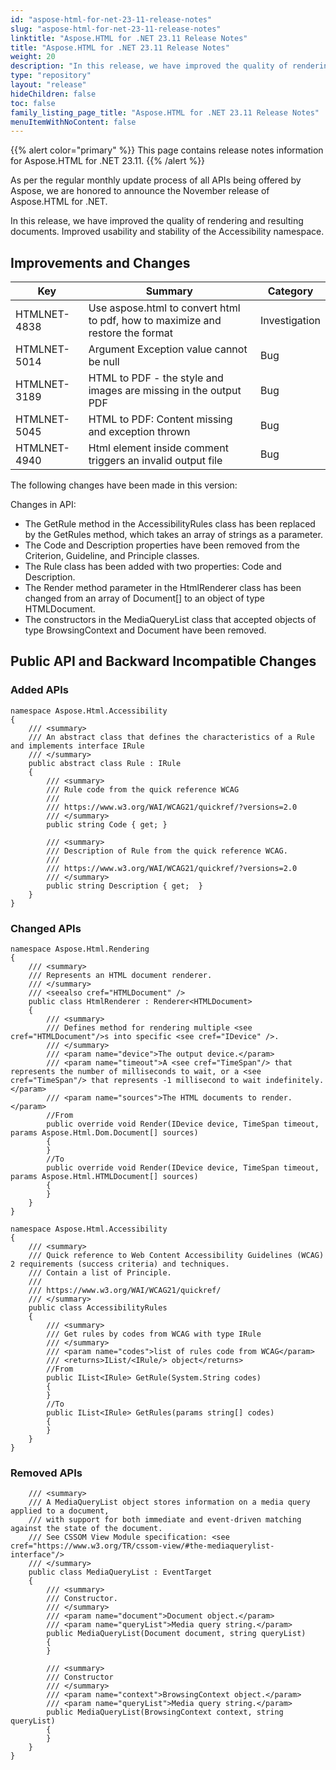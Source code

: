 ```yaml
---
id: "aspose-html-for-net-23-11-release-notes"
slug: "aspose-html-for-net-23-11-release-notes"
linktitle: "Aspose.HTML for .NET 23.11 Release Notes"
title: "Aspose.HTML for .NET 23.11 Release Notes"
weight: 20
description: "In this release, we have improved the quality of rendering and resulting documents. Improved usability and stability of the Accessibility namespace."
type: "repository"
layout: "release"
hideChildren: false
toc: false
family_listing_page_title: "Aspose.HTML for .NET 23.11 Release Notes"
menuItemWithNoContent: false
---
```

{{% alert color="primary" %}}
This page contains release notes information for Aspose.HTML for .NET 23.11.
{{% /alert %}}

As per the regular monthly update process of all APIs being offered by Aspose, we are honored to announce the November release of Aspose.HTML for .NET.

In this release, we have improved the quality of rendering and resulting documents. Improved usability and stability of the Accessibility namespace.


## **Improvements and Changes**

| **Key**      | **Summary**                                                                            | **Category** |
| ------------ | -------------------------------------------------------------------------------------- | ------------ |
| HTMLNET-4838 | Use aspose.html to convert html to pdf, how to maximize and restore the format | Investigation |
| HTMLNET-5014 | Argument Exception value cannot be null | Bug   |
| HTMLNET-3189 | HTML to PDF - the style and images are missing in the output PDF | Bug |
| HTMLNET-5045 | HTML to PDF: Content missing and exception thrown | Bug |
| HTMLNET-4940 | Html element inside comment triggers an invalid output file | Bug |

The following changes have been made in this version:

Changes in API:

- The GetRule method in the AccessibilityRules class has been replaced by the GetRules method, which takes an array of strings as a parameter.
- The Code and Description properties have been removed from the Criterion, Guideline, and Principle classes.
- The Rule class has been added with two properties: Code and Description.
- The Render method parameter in the HtmlRenderer class has been changed from an array of Document[] to an object of type HTMLDocument.
- The constructors in the MediaQueryList class that accepted objects of type BrowsingContext and Document have been removed.

## **Public API and Backward Incompatible Changes**

### **Added APIs**

```
namespace Aspose.Html.Accessibility
{
    /// <summary>
    /// An abstract class that defines the characteristics of a Rule and implements interface IRule
    /// </summary>
    public abstract class Rule : IRule
    {
        /// <summary>
        /// Rule code from the quick reference WCAG
        /// 
        /// https://www.w3.org/WAI/WCAG21/quickref/?versions=2.0
        /// </summary>
        public string Code { get; }

        /// <summary>
        /// Description of Rule from the quick reference WCAG.
        /// 
        /// https://www.w3.org/WAI/WCAG21/quickref/?versions=2.0
        /// </summary>  
        public string Description { get;  }
    }
}

```

### Changed APIs

```
namespace Aspose.Html.Rendering
{
    /// <summary>
    /// Represents an HTML document renderer.
    /// </summary>
    /// <seealso cref="HTMLDocument" />
    public class HtmlRenderer : Renderer<HTMLDocument>
    {
        /// <summary>
        /// Defines method for rendering multiple <see cref="HTMLDocument"/>s into specific <see cref="IDevice" />.
        /// </summary>
        /// <param name="device">The output device.</param>
        /// <param name="timeout">A <see cref="TimeSpan"/> that represents the number of milliseconds to wait, or a <see cref="TimeSpan"/> that represents -1 millisecond to wait indefinitely.</param>
        /// <param name="sources">The HTML documents to render.</param>
        //From
        public override void Render(IDevice device, TimeSpan timeout, params Aspose.Html.Dom.Document[] sources)
        {
        }
        //To
        public override void Render(IDevice device, TimeSpan timeout, params Aspose.Html.HTMLDocument[] sources)
        {
        }
    }
}

namespace Aspose.Html.Accessibility
{
    /// <summary>
    /// Quick reference to Web Content Accessibility Guidelines (WCAG) 2 requirements (success criteria) and techniques.
    /// Contain a list of Principle.  
    ///
    /// https://www.w3.org/WAI/WCAG21/quickref/
    /// </summary>
    public class AccessibilityRules
    {
        /// <summary>
        /// Get rules by codes from WCAG with type IRule
        /// </summary>
        /// <param name="codes">list of rules code from WCAG</param>
        /// <returns>IList/<IRule/> object</returns>
        //From
        public IList<IRule> GetRule(System.String codes)
        {
        }
        //To
        public IList<IRule> GetRules(params string[] codes)
        {
        }
    }
}
```

### **Removed APIs**
```
    /// <summary>
    /// A MediaQueryList object stores information on a media query applied to a document, 
    /// with support for both immediate and event-driven matching against the state of the document.
    /// See CSSOM View Module specification: <see cref="https://www.w3.org/TR/cssom-view/#the-mediaquerylist-interface"/>
    /// </summary>
    public class MediaQueryList : EventTarget
    {
        /// <summary>
        /// Constructor.
        /// </summary>
        /// <param name="document">Document object.</param>
        /// <param name="queryList">Media query string.</param>
        public MediaQueryList(Document document, string queryList)
        {
        }

        /// <summary>
        /// Constructor
        /// </summary>
        /// <param name="context">BrowsingContext object.</param>
        /// <param name="queryList">Media query string.</param>
        public MediaQueryList(BrowsingContext context, string queryList)
        {
        }
    }
}
```